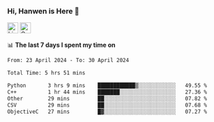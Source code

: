 ### Hi, Hanwen is Here 👋
<p>
	<a href="https://www.linkedin.com/in/liu-hanwen/"><img src="https://img.shields.io/badge/@hanwen-0A66C2?style=flat&logo=LinkedIn&logoColor=white" alt="Linkedin"  height="25px"/></a> 
	<a href="https://scholar.google.com/citations?user=HDF0su0AAAAJ"><img src="https://img.shields.io/badge/scholar-4385FE.svg?&style=plastic&logo=google-scholar&logoColor=white" alt="Google Scholar" height="25px"> </a>
</p>

📊 **The last 7 days I spent my time on** 
<!--START_SECTION:waka-->

```txt
From: 23 April 2024 - To: 30 April 2024

Total Time: 5 hrs 51 mins

Python       3 hrs 9 mins    ████████████▒░░░░░░░░░░░░   49.55 %
C++          1 hr 44 mins    ███████░░░░░░░░░░░░░░░░░░   27.36 %
Other        29 mins         ██░░░░░░░░░░░░░░░░░░░░░░░   07.82 %
CSV          29 mins         ██░░░░░░░░░░░░░░░░░░░░░░░   07.68 %
ObjectiveC   27 mins         █▓░░░░░░░░░░░░░░░░░░░░░░░   07.27 %
```

<!--END_SECTION:waka-->


<!--
**david990917/david990917** is a ✨ _special_ ✨ repository because its `README.md` (this file) appears on your GitHub profile.

Here are some ideas to get you started:

- 🔭 I’m currently working on ...
- 🌱 I’m currently learning ...
- 👯 I’m looking to collaborate on ...
- 🤔 I’m looking for help with ...
- 💬 Ask me about ...
- 📫 How to reach me: ...
- 😄 Pronouns: ...
- ⚡ Fun fact: ...
-->
